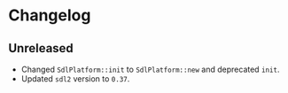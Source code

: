 # Changelog

## Unreleased

- Changed `SdlPlatform::init` to `SdlPlatform::new` and deprecated `init`.
- Updated `sdl2` version to `0.37`.
